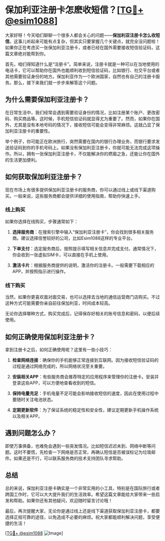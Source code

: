 # 保加利亚注册卡怎麽收短信？[[TG💪+ @esim1088](https://t.me/s/esim1088)]

大家好呀！今天咱们聊聊一个很多人都会关心的问题——**保加利亚注册卡怎么收短信**。这事儿听起来可能有点复杂，但其实只要掌握几个关键点，就完全没问题啦！如果你正在考虑买一张保加利亚注册卡，或者已经在国外需要接收短信验证码，这篇文章绝对能帮到你。

首先，咱们得知道什么是“注册卡”。简单来说，注册卡就是一种可以在当地使用的电话卡，它可以帮助你在国外也能顺利收到短信验证码，比如银行、社交平台或者其他需要验证身份的地方。保加利亚作为一个欧洲国家，自然也有自己的注册卡服务。那么，接下来我们就一步步来解答这个问题。

## 为什么需要保加利亚注册卡？

在日常生活中，我们经常会遇到需要验证身份的情况，比如注册某个账户、更改密码、购买商品等。这时候，手机短信验证码就显得尤为重要了。然而，如果你在国外，尤其是没有本地号码的情况下，接收短信可能会变得非常麻烦。这就凸显了保加利亚注册卡的重要性。

举个例子，你可能正在欧洲旅行，突然需要在国内的银行办理业务，而银行要求发送验证码到你的手机号码上。如果没有保加利亚注册卡，你就可能无法完成这项操作。所以，拥有一张保加利亚注册卡，不仅能解决你的燃眉之急，还能让你在国外的生活更加便利。

## 如何获取保加利亚注册卡？

现在市场上有很多提供保加利亚注册卡的服务商，你可以通过线上或线下渠道购买。一般来说，这些服务商都会提供详细的使用指南，帮助你快速上手。

### 线上购买

如果你选择在线购买，步骤通常如下：

1. **选择服务商**：在搜索引擎中输入“保加利亚注册卡”，你会找到很多相关服务商。建议选择信誉较好的公司，比如Esim1088这样的专业平台。
   
2. **下单支付**：选定服务商后，按照提示填写相关信息并完成支付。通常情况下，你会收到一张虚拟SIM卡，可以直接在手机上使用。

3. **激活卡片**：根据服务商提供的说明，激活你的注册卡。一般需要下载相应的APP，并按照指示进行操作。

### 线下购买

当然，如果你更喜欢面对面交易，也可以选择去当地的通信运营商门店购买。不过这种方式可能需要你亲自前往保加利亚，时间成本较高。

无论你选择哪种方式，购买完成后，记得保存好相关的账号信息和密码，以便后续使用。

## 如何正确使用保加利亚注册卡？

拿到注册卡之后，如何正确使用呢？这里有一些小技巧：

1. **检查网络连接**：确保你的手机能够正常连接到互联网。因为接收短信验证码的过程是通过网络完成的，所以网络状况至关重要。

2. **安装相关APP**：有些服务商会推荐特定的应用程序来管理你的注册卡。安装并登录这些APP，可以方便地查看收到的短信。

3. **保持电量充足**：手机电量不足可能会影响接收短信的速度，因此在使用过程中要随时关注电池状态。

4. **定期更新软件**：为了保证系统的稳定性和安全性，建议定期更新手机操作系统以及相关APP。

## 遇到问题怎么办？

即使万事俱备，也难免会遇到一些突发情况。比如短信迟迟未到、网络中断等问题。这时不要慌，先检查一下网络是否正常，再确认短信是否被误标记为垃圾邮件。如果还是不行，可以联系服务商的技术支持团队寻求帮助。

## 总结

总的来说，保加利亚注册卡确实是一个非常实用的小工具，特别是在国际旅行或者跨国工作时，它可以大大提升我们的生活效率。希望这篇文章能给大家带来一些启发和帮助。如果你还有其他疑问，欢迎随时留言讨论哦！

最后，再次提醒大家，无论你是通过线上还是线下渠道获取保加利亚注册卡，都要选择正规可靠的途径，以免造成不必要的麻烦。祝大家都能顺利解决问题，享受便捷的生活！

[[TG💪+ @esim1088](https://t.me/s/esim1088) ![Image](https://i.postimg.cc/4NQfJmqS/Snipaste-2025-05-13-00-14-12.png)]